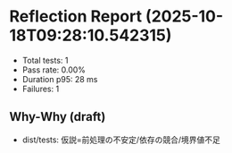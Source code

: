 # Reflection Report (2025-10-18T09:28:10.542315)

- Total tests: 1
- Pass rate: 0.00%
- Duration p95: 28 ms
- Failures: 1

## Why-Why (draft)
- dist/tests: 仮説=前処理の不安定/依存の競合/境界値不足
